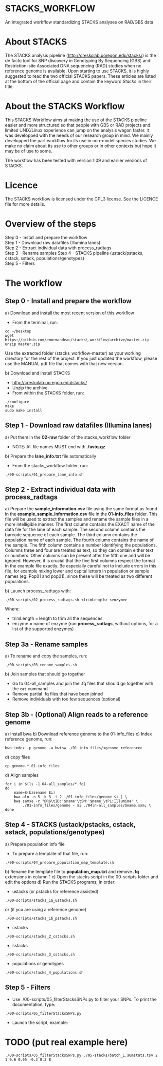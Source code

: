 # STACKS_WORKFLOW

An integrated workflow standardizing STACKS analyses on RAD/GBS data

# About STACKS
The STACKS analysis pipeline (http://creskolab.uoregon.edu/stacks/) is the de facto tool for SNP discovery in Genotyping By Sequencing (GBS) and Restriction-site Associated DNA sequencing (RAD) studies when no reference genome is available. Upon starting to use STACKS, it is highly suggested to read the two official STACKS papers. These articles are listed at the bottom of the official page and contain the keyword *Stacks* in their title.

# About the STACKS Workflow
This STACKS Workflow aims at making the use of the STACKS pipeline easier and more structured so that people with GBS or RAD projects and limited UNIX/Linux experience can jump on the analysis wagon faster. It was developped with the needs of our research group in mind. We mainly developped the part workflow for its use in non-model species studies. We make no claim about its use to other groups or in other contexts but hope it may be of use to some.

The workflow has been tested with version 1.09 and earlier versions of STACKS.

# Licence
The STACKS workflow is licensed under the GPL3 license. See the LICENCE file for more details.

# Overview of the steps
Step 0 - Install and prepare the workflow  
Step 1 - Download raw datafiles (Illumina lanes)  
Step 2 - Extract individual data with process_radtags  
Step 3 - Rename samples
Step 4 - STACKS pipeline (ustack/pstacks, cstack, sstack, populations/genotypes)  
Step 5 - Filters  

# The workflow

## Step 0 - Install and prepare the workflow
a) Download and install the most recent version of this workflow
 - From the terminal, run:

```
cd ~/Desktop
wget https://github.com/enormandeau/stacks\_workflow/archive/master.zip
unzip master.zip
```

Use the extracted folder (stacks_workflow-master) as your working directory for the rest of the project. If you just updated the workflow, please use the MANUAL.pdf file that comes with that new version.

b) Download and install STACKS
 - http://creskolab.uoregon.edu/stacks/
 - Unzip the archive
 - From within the STACKS folder, run:

```
./configure
make
sudo make install
```

## Step 1 - Download raw datafiles (Illumina lanes)
a) Put them in the **02-raw** folder of the stacks_workflow folder
 - NOTE: All file names MUST end with **.fastq.gz**

b) Prepare the **lane_info.txt** file automatically
 - From the stacks_workflow folder, run:

```
./00-scripts/01_prepare_lane_info.sh
```
 
## Step 2 - Extract individual data with process_radtags  

a) Prepare the **sample_information.csv** file using the same format as found in the **example_sample_information.csv** file in the **01-info_files** folder. This file will be used to extract the samples and rename the sample files in a more intelligible manner. The first column contains the EXACT name of the data file for the lane of each sample. The second column contains the barcode sequence of each sample. The third column contains the population name of each sample. The fourth column contains the name of the sample. The fifth column contains a number identifying the populations. Columns three and four are treated as text, so they can contain either text or numbers. Other columns can be present after the fifth one and will be ignored. However, it is crucial that the five first columns respect the format in the example file exactly. Be especially careful not to include errors in this file, for example mixing lower and capital letters in population or sample names (eg: Pop01 and pop01), since these will be treated as two different populations.

b) Launch process_radtags with:

```
./00-scripts/02_process_radtags.sh <trimLength> <enzyme>
```

Where:
 - trimLength = length to trim all the sequences
 - enzyme = name of enzyme (run **process_radtags**, without options, for a list of the supported enzymes)

## Step 3a - Rename samples
a) To rename and copy the samples, run:

```
./00-scripts/03_rename_samples.sh
```

b) Join samples that should go together
 - Go to 04-all_samples and join the .fq files that should go together with the `cat` command
 - Remove partial .fq files that have been joined
 - Remove individuals with too few sequences (optional)

## Step 3b - (Optional) Align reads to a reference genome
a) Install bwa
b) Download reference genome to the 01-info_files
c) Index reference genome, run:

```
bwa index -p genome -a bwtsw ./01-info_files/<genome reference>
```

d) copy files

```
cp genome.* 01-info_files
```

d) Align samples

```
for i in $(ls -1 04-all_samples/*.fq)
do
    name=$(basename $i)
    bwa aln -n 5 -k 3 -t 2 ./01-info_files/genome $i | \
    bwa samse -r "@RG\tID:'$name'\tSM:'$name'\tPL:Illumina" \
        ./01-info_files/genome - $i ./04ln-all_samples/$name.sam; \
done
```

## Step 4 - STACKS (ustack/pstacks, cstack, sstack, populations/genotypes)
a) Prepare population info file
- To prepare a template of that file, run:

```
./00-scripts/04_prepare_population_map_template.sh
```

b) Rename the template file to **population_map.txt** and remove **.fq** extensions in column 1
c) Open the stacks script in the 00-scripts folder and edit the options
d) Run the STACKS programs, in order:
 - ustacks (or pstacks for reference assisted)

```
./00-scripts/stacks_1a_ustacks.sh
```

or (if you are using a reference genome)

```
./00-scripts/stacks_1b_pstacks.sh
```

 - cstacks

```
./00-scripts/stacks_2_cstacks.sh
```

 - sstacks

```
./00-scripts/stacks_3_sstacks.sh
```

 - populations or genotypes

```
./00-scripts/stacks_4_populations.sh
```

## Step 5 - Filters
 - Use ./00-scripts/05_filterStacksSNPs.py to filter your SNPs. To print the documentation, type:

```
./00-scripts/05_filterStacksSNPs.py
```

 - Launch the script, example:

# TODO (put real example here)

```
./00-scripts/05_filterStacksSNPs.py ./05-stacks/batch_1.sumstats.tsv 2 1 0.6 0.05 -0.3 0.3 8
```

